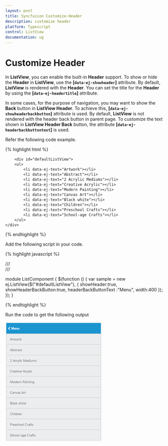 ```yaml
---
layout: post
title: Syncfusion Customize-Header
description: customize header
platform: Typescript
control: ListView
documentation: ug
---
```


# Customize Header

In **ListView**, you can enable the built-in **Header** support. To show or hide the **Header** in **ListView**, use the **[`data-ej-showheader`]** attribute. By default, **ListView** is rendered with the **Header**. You can set the title for the **Header** by using the **[`data-ej-headertitle`]** attribute.

In some cases, for the purpose of navigation, you may want to show the **Back** button in **ListView Header**. To achieve this, **[`data-ej-showheaderbackbutton`]** attribute is used. By default, **ListView** is not rendered with the header back button in parent page. To customize the text shown in **ListView Header Back** button, the attribute **[`data-ej-headerbackbuttontext`]** is used. 

Refer the following code example.



{% highlight html %}


        <div id="defaultListView">
        <ul>
            <li data-ej-text="Artwork"></li>
            <li data-ej-text="Abstract"></li>
            <li data-ej-text="2 Acrylic Mediums"></li>
            <li data-ej-text="Creative Acrylic"></li>
            <li data-ej-text="Modern Painting"></li>
            <li data-ej-text="Canvas Art"></li>
            <li data-ej-text="Black white"></li>
            <li data-ej-text="Children"></li>
            <li data-ej-text="Preschool Crafts"></li>
            <li data-ej-text="School-age Crafts"></li>
        </ul>
    </div>
    
{% endhighlight %}

Add the following script in your code.
    
{% highlight javascript %}
 
/// <reference path="jquery.d.ts" />  
/// <reference path="ej.web.all.d.ts" />

module ListComponent {
    $(function () {
        var sample = new ej.ListView($("#defaultListView"), {
                showHeader:true,
                showHeaderBackButton:true, 
                headerBackButtonText :"Menu",
                width:400
            });
        });
}

{% endhighlight %}



Run the code to get the following output

![Header](Customize-Header_images/Customize-Header_img1.png) 

